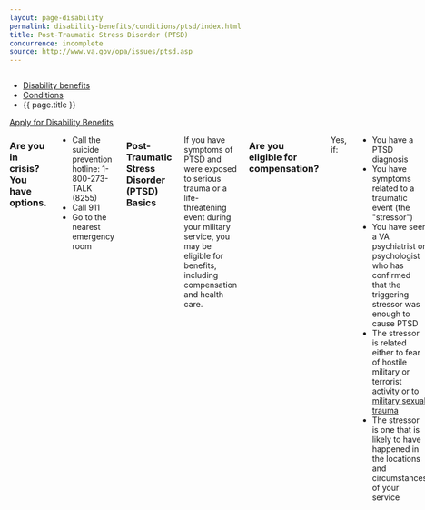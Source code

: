 ```yaml
---
layout: page-disability
permalink: disability-benefits/conditions/ptsd/index.html
title: Post-Traumatic Stress Disorder (PTSD)
concurrence: incomplete
source: http://www.va.gov/opa/issues/ptsd.asp
---
```


<div class="splash" markdown="0">
<div class="row" markdown="0">
<div class="small-12 columns" markdown="0">

<ul class="breadcrumbs" role="menubar" aria-label="Primary">
<li class="parent"><a href="{{ site.url }}/disability-benefits/">Disability benefits</a></li>
<li class="parent"><a href="{{ site.url }}/disability-benefits/conditions/">Conditions</a></li>
<li class="active">{{ page.title }}</li>
</ul>

</div>
</div>
</div>

<div class="main" role="main" markdown="0">

<div class="action-bar">
  <div class="row">
    <div class="small-12 columns">
      <a class="button small start" href="{{ site.url}}/disability-benefits/get/">Apply for Disability Benefits</a>
    </div>
  </div>  
</div>

<div class="section one" markdown="0">
<div class="primary" markdown="0">
<div class="row" markdown="0">
<div class="small-12 columns" markdown="1">

### Are you in crisis? You have options.

- Call the suicide prevention hotline: 1-800-273-TALK (8255)
- Call 911
- Go to the nearest emergency room

### Post-Traumatic Stress Disorder (PTSD) Basics

If you have symptoms of PTSD and were exposed to serious trauma or a life-threatening event during your military service, you may be eligible for benefits, including compensation and health care. 

### Are you eligible for compensation?

Yes, if: 
-	You have a PTSD diagnosis
-	You have symptoms related to a traumatic event (the "stressor")
-	You have seen a VA psychiatrist or psychologist who has confirmed that the triggering stressor was enough to cause PTSD
-	The stressor is related either to fear of hostile military or terrorist activity or to [military sexual trauma](http://www.benefits.va.gov/BENEFITS/factsheets/serviceconnected/MST.pdf)
-	The stressor is one that is likely to have happened in the locations and circumstances of your service

### Who is covered
You

### Available benefits
-	Compensation 
-	Health care 

### How it works
PTSD is a complex and serious disorder. New regulations passed in 2010 make it easier for Veterans with post-traumatic stress disorder to qualify for VA disability benefits. Combat service is not necessarily a requirement. 

You may have PTSD if you experience the following symptoms:
-	You have nightmares or persistent memories of the event, or you relive the event over and over.
-	You do not talk to anyone about the event, avoiding any situation that may trigger bad memories related to it.
-	You feel numb and detached, depressed, and disinterested in normal life activities.
-	You feel on high alert all the time, always watching for danger.

If you have any of these [symptoms](http://www.ptsd.va.gov/public/pages/symptoms_of_ptsd.asp), make an appointment with a mental health professional. They can give you help and determine if you are suffering from PTSD.

Note: VA is committed to providing the best care and resources for our Veterans diagnosed with PTSD. We have made significant progress in PTSD treatments and are expanding access by increasing the number of mental health providers at VA medical centers. [Learn more about VA's programs, support groups, and research efforts focused on helping those with PTSD](http://www.ptsd.va.gov/public/treatment/Veterans/get_help_with_va.asp).

</div>
</div>
</div>


</div>
